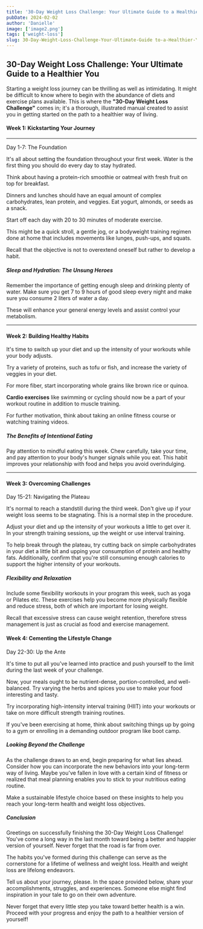 ```yaml
---
title: '30-Day Weight Loss Challenge: Your Ultimate Guide to a Healthier You'
pubDate: 2024-02-02
author: 'Danielle'
image: ['image2.png']
tags: ['weight-loss']
slug: 30-Day-Weight-Loss-Challenge-Your-Ultimate-Guide to-a-Healthier-You
---
```


## 30-Day Weight Loss Challenge: Your Ultimate Guide to a Healthier You

Starting a weight loss journey can be thrilling as well as intimidating. It might be difficult to know where to begin with the abundance of diets and exercise plans available. This is where the **"30-Day Weight Loss Challenge"** comes in; it's a thorough, illustrated manual created to assist you in getting started on the path to a healthier way of living.


#### Week 1: Kickstarting Your Journey
***
Day 1-7: The Foundation

It's all about setting the foundation throughout your first week. Water is the first thing you should do every day to stay hydrated. 

Think about having a protein-rich smoothie or oatmeal with fresh fruit on top for breakfast.

 Dinners and lunches should have an equal amount of complex carbohydrates, lean protein, and veggies. Eat yogurt, almonds, or seeds as a snack.

Start off each day with 20 to 30 minutes of moderate exercise. 

This might be a quick stroll, a gentle jog, or a bodyweight training regimen done at home that includes movements like lunges, push-ups, and squats.

 Recall that the objective is not to overextend oneself but rather to develop a habit.


##### *Sleep and Hydration: The Unsung Heroes*

Remember the importance of getting enough sleep and drinking plenty of water. Make sure you get 7 to 9 hours of good sleep every night and make sure you consume 2 liters of water a day.

 These will enhance your general energy levels and assist control your metabolism.

***
#### Week 2: Building Healthy Habits 

It's time to switch up your diet and up the intensity of your workouts while your body adjusts. 

Try a variety of proteins, such as tofu or fish, and increase the variety of veggies in your diet. 

For more fiber, start incorporating whole grains like brown rice or quinoa.

**Cardio exercises** like swimming or cycling should now be a part of your workout routine in addition to muscle training. 

For further motivation, think about taking an online fitness course or watching training videos.

##### *The Benefits of Intentional Eating*

Pay attention to mindful eating this week. Chew carefully, take your time, and pay attention to your body's hunger signals while you eat. This habit improves your relationship with food and helps you avoid overindulging.

***
#### Week 3: Overcoming Challenges

Day 15-21: Navigating the Plateau

It's normal to reach a standstill during the third week. Don't give up if your weight loss seems to be stagnating. This is a normal step in the procedure.

 Adjust your diet and up the intensity of your workouts a little to get over it. In your strength training sessions, up the weight or use interval training.

To help break through the plateau, try cutting back on simple carbohydrates in your diet a little bit and upping your consumption of protein and healthy fats. Additionally, confirm that you're still consuming enough calories to support the higher intensity of your workouts.




##### *Flexibility and Relaxation*
Include some flexibility workouts in your program this week, such as yoga or Pilates etc. These exercises help you become more physically flexible and reduce stress, both of which are important for losing weight.

 Recall that excessive stress can cause weight retention, therefore stress management is just as crucial as food and exercise management.


#### Week 4: Cementing the Lifestyle Change

Day 22-30: Up the Ante 

It's time to put all you've learned into practice and push yourself to the limit during the last week of your challenge.

 Now, your meals ought to be nutrient-dense, portion-controlled, and well-balanced. Try varying the herbs and spices you use to make your food interesting and tasty.

Try incorporating high-intensity interval training (HIIT) into your workouts or take on more difficult strength training routines. 

If you've been exercising at home, think about switching things up by going to a gym or enrolling in a demanding outdoor program like boot camp.


##### *Looking Beyond the Challenge*

As the challenge draws to an end, begin preparing for what lies ahead. Consider how you can incorporate the new behaviors into your long-term way of living. Maybe you've fallen in love with a certain kind of fitness or realized that meal planning enables you to stick to your nutritious eating routine.

 Make a sustainable lifestyle choice based on these insights to help you reach your long-term health and weight loss objectives.


##### Conclusion

Greetings on successfully finishing the 30-Day Weight Loss Challenge! You've come a long way in the last month toward being a better and happier version of yourself. Never forget that the road is far from over.

 The habits you've formed during this challenge can serve as the cornerstone for a lifetime of wellness and weight loss. Health and weight loss are lifelong endeavors.

Tell us about your journey, please. In the space provided below, share your accomplishments, struggles, and experiences. Someone else might find inspiration in your tale to go on their own adventure.

Never forget that every little step you take toward better health is a win. Proceed with your progress and enjoy the path to a healthier version of yourself!



